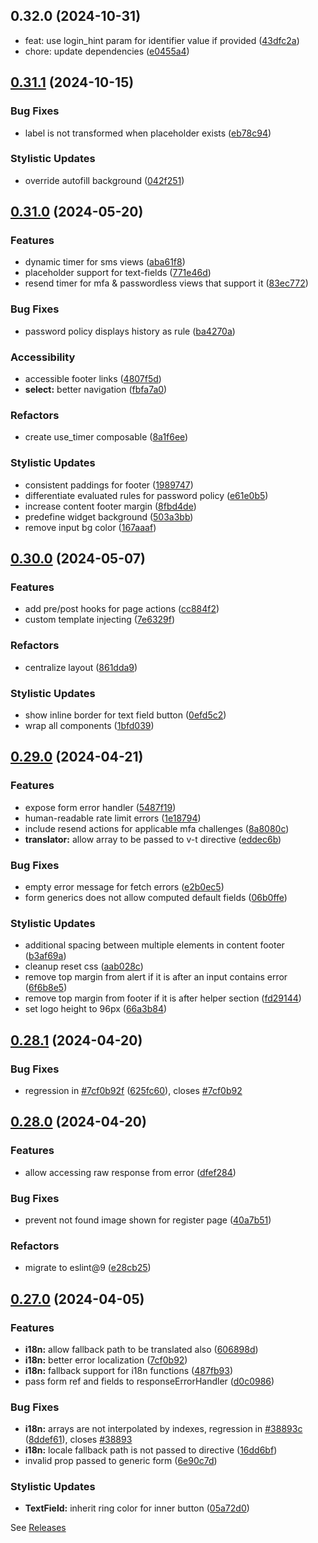 

## 0.32.0 (2024-10-31)

* feat: use login_hint param for identifier value if provided ([43dfc2a](https://github.com/PlusAuth/plusauth-widget/commit/43dfc2a))
* chore: update dependencies ([e0455a4](https://github.com/PlusAuth/plusauth-widget/commit/e0455a4))

## [0.31.1](https://github.com/PlusAuth/plusauth-widget/compare/v0.31.0...v0.31.1) (2024-10-15)


### Bug Fixes

* label is not transformed when placeholder exists ([eb78c94](https://github.com/PlusAuth/plusauth-widget/commit/eb78c94c821584963fb608fdf48f6d60adfe4aff))


### Stylistic Updates

* override autofill background ([042f251](https://github.com/PlusAuth/plusauth-widget/commit/042f251c47a1ef0c25231705058b12209fc28d92))

## [0.31.0](https://github.com/PlusAuth/plusauth-widget/compare/v0.30.0...v0.31.0) (2024-05-20)


### Features

* dynamic timer for sms views ([aba61f8](https://github.com/PlusAuth/plusauth-widget/commit/aba61f81d454294dc6ebaff874b744fe1fcc7978))
* placeholder support for text-fields ([771e46d](https://github.com/PlusAuth/plusauth-widget/commit/771e46d1914cb3ed4a64d4129c9fba5cf3c646f9))
* resend timer for mfa & passwordless views that support it ([83ec772](https://github.com/PlusAuth/plusauth-widget/commit/83ec772131b039a896a2bf7e554904f771031bdd))


### Bug Fixes

* password policy displays history as rule ([ba4270a](https://github.com/PlusAuth/plusauth-widget/commit/ba4270a28f5940bab24d01f0eb7a93d2887d8a75))


### Accessibility

* accessible footer links ([4807f5d](https://github.com/PlusAuth/plusauth-widget/commit/4807f5dd24039bc79549a9a8e2330da81862daa9))
* **select:** better navigation ([fbfa7a0](https://github.com/PlusAuth/plusauth-widget/commit/fbfa7a0d478fabbb93586e1dd648ac7084c1e4c5))


### Refactors

* create use_timer composable ([8a1f6ee](https://github.com/PlusAuth/plusauth-widget/commit/8a1f6eebafcc8b9c7f7fd5c70e04d7f9cc776d87))


### Stylistic Updates

* consistent paddings for footer ([1989747](https://github.com/PlusAuth/plusauth-widget/commit/19897472f6b6f207df5386d5f4777dedb6d91c95))
* differentiate evaluated rules for password policy ([e61e0b5](https://github.com/PlusAuth/plusauth-widget/commit/e61e0b55acb05b7559798370409f223b250c2068))
* increase content footer margin ([8fbd4de](https://github.com/PlusAuth/plusauth-widget/commit/8fbd4ded175b4013e9850d3ed6e00eb828931ef9))
* predefine widget background ([503a3bb](https://github.com/PlusAuth/plusauth-widget/commit/503a3bb43e17de1788377d59095291cc96e82563))
* remove input bg color ([167aaaf](https://github.com/PlusAuth/plusauth-widget/commit/167aaaf365b85385ece7c58824637d50170d9edc))

## [0.30.0](https://github.com/PlusAuth/plusauth-widget/compare/v0.29.0...v0.30.0) (2024-05-07)


### Features

* add pre/post hooks for page actions ([cc884f2](https://github.com/PlusAuth/plusauth-widget/commit/cc884f20c614855eeb088559c48494135363be3a))
* custom template injecting ([7e6329f](https://github.com/PlusAuth/plusauth-widget/commit/7e6329f07b1a64769bac08def9c635f223933a3e))


### Refactors

* centralize layout ([861dda9](https://github.com/PlusAuth/plusauth-widget/commit/861dda95bc121dcc2db470a149a3930f094db1f0))


### Stylistic Updates

* show inline border for text field button ([0efd5c2](https://github.com/PlusAuth/plusauth-widget/commit/0efd5c24e1b182f5fa0b6365cc6f7f811e621711))
* wrap all components ([1bfd039](https://github.com/PlusAuth/plusauth-widget/commit/1bfd03972ba7f0a1adef021c1edd7aa52395a91d))

## [0.29.0](https://github.com/PlusAuth/plusauth-widget/compare/v0.28.1...v0.29.0) (2024-04-21)


### Features

* expose form error handler ([5487f19](https://github.com/PlusAuth/plusauth-widget/commit/5487f19f029e72c31f470b6d3abac38260c1d3fb))
* human-readable rate limit errors ([1e18794](https://github.com/PlusAuth/plusauth-widget/commit/1e1879468075b2b0706397763992ab410fd02193))
* include resend actions for applicable mfa challenges ([8a8080c](https://github.com/PlusAuth/plusauth-widget/commit/8a8080c63534d46eb09b8b364c4e74cb87063cdb))
* **translator:** allow array to be passed to v-t directive ([eddec6b](https://github.com/PlusAuth/plusauth-widget/commit/eddec6b66b24a57fc6053717c121e050e4773e49))


### Bug Fixes

* empty error message for fetch errors ([e2b0ec5](https://github.com/PlusAuth/plusauth-widget/commit/e2b0ec5c9ef7fa381079917e867b972d977efb4c))
* form generics does not allow computed default fields ([06b0ffe](https://github.com/PlusAuth/plusauth-widget/commit/06b0ffef486608b081f818230a67743fcbc1616a))


### Stylistic Updates

* additional spacing between multiple elements in content footer ([b3af69a](https://github.com/PlusAuth/plusauth-widget/commit/b3af69ab75ae29f902f5154916603250c7d6fb4a))
* cleanup reset css ([aab028c](https://github.com/PlusAuth/plusauth-widget/commit/aab028c3e232632978118b91ffa5a6859cc0153a))
* remove top margin from alert if it is after an input contains error ([6f6b8e5](https://github.com/PlusAuth/plusauth-widget/commit/6f6b8e5369b115bb88758cd17670e9b6f65159af))
* remove top margin from footer if it is after helper section ([fd29144](https://github.com/PlusAuth/plusauth-widget/commit/fd29144b75193b7ea27ebe48249a4150b8616aa4))
* set logo height to 96px ([66a3b84](https://github.com/PlusAuth/plusauth-widget/commit/66a3b84ef26adbd4b773e171a1b1830f5c525fb2))

## [0.28.1](https://github.com/PlusAuth/plusauth-widget/compare/v0.28.0...v0.28.1) (2024-04-20)


### Bug Fixes

* regression in [#7cf0b92f](https://github.com/PlusAuth/plusauth-widget/issues/7cf0b92f) ([625fc60](https://github.com/PlusAuth/plusauth-widget/commit/625fc60d0351582c4e38b93ed0ca8807e7a62139)), closes [#7cf0b92](https://github.com/PlusAuth/plusauth-widget/issues/7cf0b92)

## [0.28.0](https://github.com/PlusAuth/plusauth-widget/compare/v0.27.0...v0.28.0) (2024-04-20)


### Features

* allow accessing raw response from error ([dfef284](https://github.com/PlusAuth/plusauth-widget/commit/dfef284beef77f4a1cfc61ddc2a65d5a48934111))


### Bug Fixes

* prevent not found image shown for register page ([40a7b51](https://github.com/PlusAuth/plusauth-widget/commit/40a7b51a947eb7e6b0848fe1ae3481db878e4f3c))


### Refactors

* migrate to eslint@9 ([e28cb25](https://github.com/PlusAuth/plusauth-widget/commit/e28cb257db1a64c24e1110eb97d10b62c9dcc6c6))

## [0.27.0](https://github.com/PlusAuth/plusauth-widget/compare/v0.26.0...v0.27.0) (2024-04-05)


### Features

* **i18n:** allow fallback path to be translated also ([606898d](https://github.com/PlusAuth/plusauth-widget/commit/606898dfbe533e254f145d0ad0ce5602daaba4bd))
* **i18n:** better error localization ([7cf0b92](https://github.com/PlusAuth/plusauth-widget/commit/7cf0b92f8244bd764ed8469158276cf7733c71d4))
* **i18n:** fallback support for i18n functions ([487fb93](https://github.com/PlusAuth/plusauth-widget/commit/487fb93c38f9dcf0de674ed8c724592238475934))
* pass form ref and fields to responseErrorHandler ([d0c0986](https://github.com/PlusAuth/plusauth-widget/commit/d0c09861aca3eb58bd7a59e51b86c08f1bac96d9))


### Bug Fixes

* **i18n:** arrays are not interpolated by indexes, regression in [#38893c](https://github.com/PlusAuth/plusauth-widget/issues/38893c) ([8ddef61](https://github.com/PlusAuth/plusauth-widget/commit/8ddef61871582d706a06afc5a1f012f47c4def07)), closes [#38893](https://github.com/PlusAuth/plusauth-widget/issues/38893)
* **i18n:** locale fallback path is not passed to directive ([16dd6bf](https://github.com/PlusAuth/plusauth-widget/commit/16dd6bf7e2426edb2451c58205222579607587e8))
* invalid prop passed to generic form ([6e90c7d](https://github.com/PlusAuth/plusauth-widget/commit/6e90c7d99b4046fbd6a15c5d1100704d9de4c70a))


### Stylistic Updates

* **TextField:** inherit ring color for inner button ([05a72d0](https://github.com/PlusAuth/plusauth-widget/commit/05a72d032d654b77ad1344ab9aa30d9d70e7d17f))

See [Releases](https://github.com/PlusAuth/plusauth-widget/releases)

